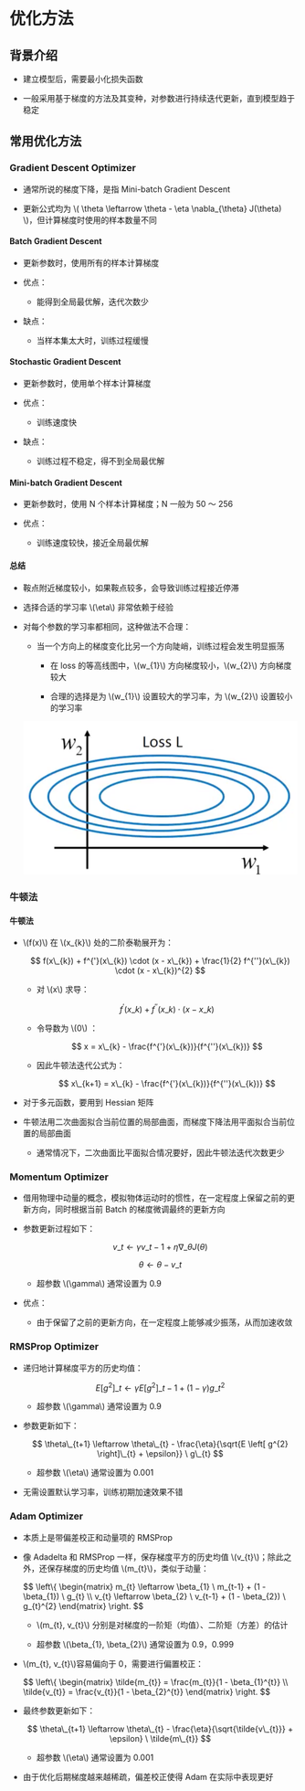 <script type="text/javascript" src="http://cdn.mathjax.org/mathjax/latest/MathJax.js?config=default"></script>

# 优化方法

## 背景介绍

- 建立模型后，需要最小化损失函数

- 一般采用基于梯度的方法及其变种，对参数进行持续迭代更新，直到模型趋于稳定

## 常用优化方法

### Gradient Descent Optimizer

- 通常所说的梯度下降，是指 Mini-batch Gradient Descent

- 更新公式均为 \\( \theta \leftarrow \theta - \eta \nabla\_{\theta} J(\theta) \\)，但计算梯度时使用的样本数量不同

#### Batch Gradient Descent

- 更新参数时，使用所有的样本计算梯度

- 优点：

	- 能得到全局最优解，迭代次数少

- 缺点：

	- 当样本集太大时，训练过程缓慢

#### Stochastic Gradient Descent

- 更新参数时，使用单个样本计算梯度

- 优点：

	- 训练速度快

- 缺点：

	- 训练过程不稳定，得不到全局最优解

#### Mini-batch Gradient Descent

- 更新参数时，使用 N 个样本计算梯度；N 一般为 50 ～ 256

- 优点：

	- 训练速度较快，接近全局最优解

#### 总结

- 鞍点附近梯度较小，如果鞍点较多，会导致训练过程接近停滞

- 选择合适的学习率 \\(\eta\\) 非常依赖于经验

- 对每个参数的学习率都相同，这种做法不合理：

	- 当一个方向上的梯度变化比另一个方向陡峭，训练过程会发生明显振荡

		- 在 loss 的等高线图中，\\(w\_{1}\\) 方向梯度较小，\\(w\_{2}\\) 方向梯度较大

		- 合理的选择是为 \\(w\_{1}\\) 设置较大的学习率，为 \\(w\_{2}\\) 设置较小的学习率

	![img](images/sgd.png)

### 牛顿法

#### 牛顿法

- \\(f(x)\\) 在 \\(x\_{k}\\) 处的二阶泰勒展开为：

	$$ f(x\_{k}) + f^{'}(x\_{k}) \cdot (x - x\_{k}) + \frac{1}{2} f^{''}(x\_{k}) \cdot (x - x\_{k})^{2} $$
	
	- 对 \\(x\\) 求导：

		$$ f^{'}(x\_{k}) + f^{''}(x\_{k}) \cdot (x - x\_{k}) $$

	- 令导数为 \\(0\\) ：

		$$ x = x\_{k} - \frac{f^{'}(x\_{k})}{f^{''}(x\_{k})} $$

	- 因此牛顿法迭代公式为：

		$$ x\_{k+1} = x\_{k} - \frac{f^{'}(x\_{k})}{f^{''}(x\_{k})} $$

- 对于多元函数，要用到 Hessian 矩阵

- 牛顿法用二次曲面拟合当前位置的局部曲面，而梯度下降法用平面拟合当前位置的局部曲面

	- 通常情况下，二次曲面比平面拟合情况要好，因此牛顿法迭代次数更少

### Momentum Optimizer

- 借用物理中动量的概念，模拟物体运动时的惯性，在一定程度上保留之前的更新方向，同时根据当前 Batch 的梯度微调最终的更新方向

- 参数更新过程如下：

	$$ v\_{t} \leftarrow \gamma v\_{t-1} + \eta \nabla\_{\theta} J(\theta) $$
	
	$$ \theta \leftarrow \theta - v\_{t} $$
	
	- 超参数 \\(\gamma\\) 通常设置为 0.9

- 优点：

	- 由于保留了之前的更新方向，在一定程度上能够减少振荡，从而加速收敛

### RMSProp Optimizer

- 递归地计算梯度平方的历史均值：

	$$ E \left[ g^{2} \right]\_{t} \leftarrow \gamma E \left[ g^{2} \right]\_{t-1} + (1 - \gamma) g\_{t}^{2} $$

	- 超参数 \\(\gamma\\) 通常设置为 0.9

- 参数更新如下：

	$$ \theta\_{t+1} \leftarrow \theta\_{t} - \frac{\eta}{\sqrt{E \left[ g^{2} \right]\_{t} + \epsilon}} \ g\_{t} $$
	
	- 超参数 \\(\eta\\) 通常设置为 0.001

- 无需设置默认学习率，训练初期加速效果不错

### Adam Optimizer

- 本质上是带偏差校正和动量项的 RMSProp

- 像 Adadelta 和 RMSProp 一样，保存梯度平方的历史均值 \\(v\_{t}\\)；除此之外，还保存梯度的历史均值 \\(m\_{t}\\)，类似于动量：

	$$ \left\\{ \begin{matrix} m\_{t} \leftarrow \beta\_{1} \ m\_{t-1} + (1 - \beta\_{1}) \ g\_{t} \\\\ v\_{t} \leftarrow \beta\_{2} \ v\_{t-1} + (1 - \beta\_{2}) \ g\_{t}^{2} \end{matrix} \right. $$
	
	- \\(m\_{t}, v\_{t}\\) 分别是对梯度的一阶矩（均值）、二阶矩（方差）的估计

	- 超参数 \\(\beta\_{1}, \beta\_{2}\\) 通常设置为 0.9，0.999

- \\(m\_{t}, v\_{t}\\)容易偏向于 0，需要进行偏置校正：

	$$ \left\\{ \begin{matrix} \tilde{m\_{t}} = \frac{m\_{t}}{1 - \beta\_{1}^{t}} \\\\ \tilde{v\_{t}} = \frac{v\_{t}}{1 - \beta\_{2}^{t}} \end{matrix} \right. $$
	
- 最终参数更新如下：

	$$ \theta\_{t+1} \leftarrow \theta\_{t} - \frac{\eta}{\sqrt{\tilde{v\_{t}}} + \epsilon} \ \tilde{m\_{t}} $$
	
	- 超参数 \\(\eta\\) 通常设置为 0.001

- 由于优化后期梯度越来越稀疏，偏差校正使得 Adam 在实际中表现更好
